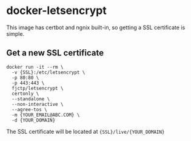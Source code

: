 # docker-letsencrypt
This image has certbot and ngnix built-in, so getting a SSL certificate is simple.

## Get a new SSL certificate
```
docker run -it --rm \
  -v {SSL}:/etc/letsencrypt \
  -p 80:80 \
  -p 443:443 \
  fjctp/letsencrypt \
  certonly \
  --standalone \
  --non-interactive \
  --agree-tos \
  -m {YOUR_EMAIL@ABC.COM} \
  -d {YOUR_DOMAIN}
```
The SSL certificate will be located at `{SSL}/live/{YOUR_DOMAIN}`

